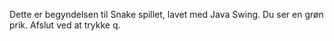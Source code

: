 Dette er begyndelsen til Snake spillet, lavet med Java Swing. Du ser en grøn prik. Afslut ved at trykke q.
